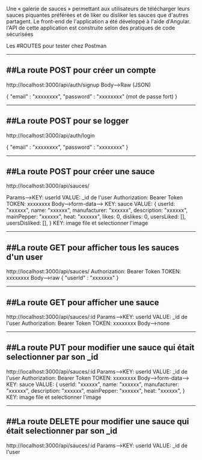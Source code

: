 Une « galerie de sauces » permettant aux utilisateurs de télécharger leurs sauces piquantes préférées et de liker ou disliker les sauces que d'autres partagent. Le front-end de l'application a été développé à l'aide d'Angular. l'API de cette application est construite selon des pratiques de code sécurisées

Les #ROUTES pour tester chez Postman

-------------------------------------------
##La route POST pour créer un compte
-------------------------------------------
http://localhost:3000/api/auth/signup
Body-->Raw (JSON)

{
"email" : "xxxxxxxx", 
"password" : "xxxxxxxx" (mot de passe fort)
}

-------------------------------------------
##La route POST pour se logger
-------------------------------------------
http://localhost:3000/api/auth/login

{
"email" : "xxxxxxxx", 
"password" : "xxxxxxxx" 
}

-------------------------------------------
##La route POST pour créer une sauce
-------------------------------------------
http://localhost:3000/api/sauces/

Params-->KEY: userId VALUE: _id de l'user
Authorization: Bearer Token TOKEN: xxxxxxxx
Body-->form-data-->
KEY: sauce
VALUE:
{
    userId: "xxxxxx",
    name: "xxxxxx",
    manufacturer: "xxxxxx",
    description: "xxxxxx",
    mainPepper: "xxxxxx",
    heat: "xxxxxx",
    likes: 0,
    dislikes: 0,
    usersLiked: [],
    usersDisliked: [],
}
KEY: image
file et selectionner l'image

-------------------------------------------
##La route GET pour afficher tous les sauces d'un user
-------------------------------------------
http://localhost:3000/api/sauces/
Authorization: Bearer Token TOKEN: xxxxxxxx
Body-->raw
{
"userId" : "xxxxxxx"
}

-------------------------------------------
##La route GET pour afficher une sauce
-------------------------------------------
http://localhost:3000/api/sauces/:id
Params-->KEY: userId VALUE: _id de l'user
Authorization: Bearer Token TOKEN: xxxxxxxx
Body-->none

-------------------------------------------
##La route PUT pour modifier une sauce qui était selectionner par son _id
-------------------------------------------
http://localhost:3000/api/sauces/:id
Params-->KEY: userId VALUE: _id de l'user
Authorization: Bearer Token TOKEN: xxxxxxxx
Body-->form-data-->
KEY: sauce
VALUE:
{
    userId: "xxxxxx",
    name: "xxxxxx",
    manufacturer: "xxxxxx",
    description: "xxxxxx",
    mainPepper: "xxxxxx",
    heat: "xxxxxx",
    }
KEY: image
file et selectionner l'image

-------------------------------------------
##La route DELETE pour modifier une sauce qui était selectionner par son _id
-------------------------------------------
http://localhost:3000/api/sauces/:id
Params-->KEY: userId VALUE: _id de l'user
